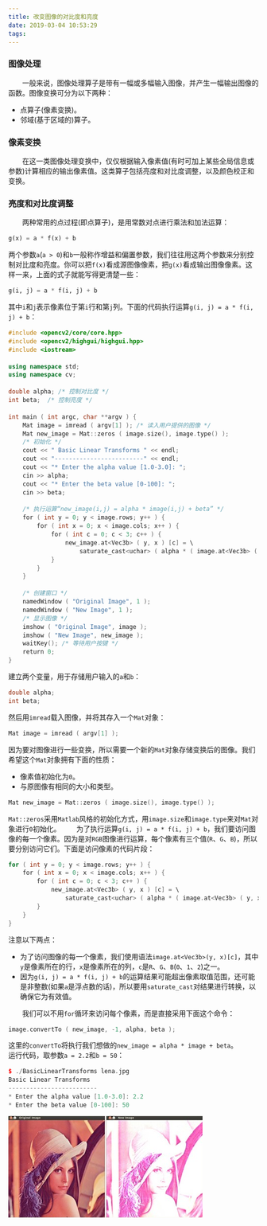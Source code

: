 ```yaml
---
title: 改变图像的对比度和亮度
date: 2019-03-04 10:53:29
tags:
---
```

### 图像处理

&emsp;&emsp;一般来说，图像处理算子是带有一幅或多幅输入图像，并产生一幅输出图像的函数。图像变换可分为以下两种：

- 点算子(像素变换)。
- 邻域(基于区域的)算子。

### 像素变换

&emsp;&emsp;在这一类图像处理变换中，仅仅根据输入像素值(有时可加上某些全局信息或参数)计算相应的输出像素值。这类算子包括亮度和对比度调整，以及颜色校正和变换。

### 亮度和对比度调整

&emsp;&emsp;两种常用的点过程(即点算子)，是用常数对点进行乘法和加法运算：

``` python
g(x) = a * f(x) + b
```

两个参数`a`(`a > 0`)和`b`一般称作增益和偏置参数，我们往往用这两个参数来分别控制对比度和亮度。你可以把`f(x)`看成源图像像素，把`g(x)`看成输出图像像素。这样一来，上面的式子就能写得更清楚一些：

``` python
g(i, j) = a * f(i, j) + b
```

其中`i`和`j`表示像素位于第`i`行和第`j`列。下面的代码执行运算`g(i, j) = a * f(i, j) + b`：

``` cpp
#include <opencv2/core/core.hpp>
#include <opencv2/highgui/highgui.hpp>
#include <iostream>
​
using namespace std;
using namespace cv;
​
double alpha; /* 控制对比度 */
int beta;  /* 控制亮度 */
​
int main ( int argc, char **argv ) {
    Mat image = imread ( argv[1] ); /* 读入用户提供的图像 */
    Mat new_image = Mat::zeros ( image.size(), image.type() );
    /* 初始化 */
    cout << " Basic Linear Transforms " << endl;
    cout << "-------------------------" << endl;
    cout << "* Enter the alpha value [1.0-3.0]: ";
    cin >> alpha;
    cout << "* Enter the beta value [0-100]: ";
    cin >> beta;
​
    /* 执行运算“new_image(i,j) = alpha * image(i,j) + beta” */
    for ( int y = 0; y < image.rows; y++ ) {
        for ( int x = 0; x < image.cols; x++ ) {
            for ( int c = 0; c < 3; c++ ) {
                new_image.at<Vec3b> ( y, x ) [c] = \
                    saturate_cast<uchar> ( alpha * ( image.at<Vec3b> ( y, x ) [c] ) + beta );
            }
        }
    }
​
    /* 创建窗口 */
    namedWindow ( "Original Image", 1 );
    namedWindow ( "New Image", 1 );
    /* 显示图像 */
    imshow ( "Original Image", image );
    imshow ( "New Image", new_image );
    waitKey(); /* 等待用户按键 */
    return 0;
}
```

建立两个变量，用于存储用户输入的`a`和`b`：

``` cpp
double alpha;
int beta;
```

然后用`imread`载入图像，并将其存入一个`Mat`对象：

``` cpp
Mat image = imread ( argv[1] );
```

因为要对图像进行一些变换，所以需要一个新的`Mat`对象存储变换后的图像。我们希望这个`Mat`对象拥有下面的性质：

- 像素值初始化为`0`。
- 与原图像有相同的大小和类型。

``` cpp
Mat new_image = Mat::zeros ( image.size(), image.type() );
```

`Mat::zeros`采用`Matlab`风格的初始化方式，用`image.size`和`image.type`来对`Mat`对象进行`0`初始化。
&emsp;&emsp;为了执行运算`g(i, j) = a * f(i, j) + b`，我们要访问图像的每一个像素。因为是对`RGB`图像进行运算，每个像素有三个值(`R`、`G`、`B`)，所以要分别访问它们。下面是访问像素的代码片段：

``` cpp
for ( int y = 0; y < image.rows; y++ ) {
    for ( int x = 0; x < image.cols; x++ ) {
        for ( int c = 0; c < 3; c++ ) {
            new_image.at<Vec3b> ( y, x ) [c] = \
                saturate_cast<uchar> ( alpha * ( image.at<Vec3b> ( y, x ) [c] ) + beta );
        }
    }
}
```

注意以下两点：

- 为了访问图像的每一个像素，我们使用语法`image.at<Vec3b>(y, x)[c]`，其中`y`是像素所在的行，`x`是像素所在的列，`c`是`R`、`G`、`B`(`0`、`1`、`2`)之一。
- 因为`g(i, j) = a * f(i, j) + b`的运算结果可能超出像素取值范围，还可能是非整数(如果`a`是浮点数的话)，所以要用`saturate_cast`对结果进行转换，以确保它为有效值。

&emsp;&emsp;我们可以不用`for`循环来访问每个像素，而是直接采用下面这个命令：

``` CPP
image.convertTo ( new_image, -1, alpha, beta );
```

这里的`convertTo`将执行我们想做的`new_image = alpha * image + beta`。
&emsp;&emsp;运行代码，取参数`a = 2.2`和`b = 50`：

``` cpp
$ ./BasicLinearTransforms lena.jpg
Basic Linear Transforms
-------------------------
* Enter the alpha value [1.0-3.0]: 2.2
* Enter the beta value [0-100]: 50
```

<img src="./改变图像的对比度和亮度/1.png">
